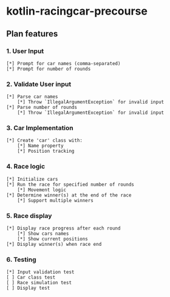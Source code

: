 # kotlin-racingcar-precourse

## Plan features

### 1. User Input
	[*] Prompt for car names (comma-separated)
	[*] Prompt for number of rounds

### 2. Validate User input
	[*] Parse car names
		[*] Throw `IllegalArgumentException` for invalid input
	[*] Parse number of rounds
		[*] Throw `IllegalArgumentException` for invalid input

### 3. Car Implementation
	[*] Create 'car' class with:
		[*] Name property
		[*] Position tracking


### 4. Race logic
	[*] Initialize cars
	[*] Run the race for specified number of rounds
	    [*] Movement logic
	[*] Determine winner(s) at the end of the race
		[*] Support multiple winners

### 5. Race display
    [*] Display race progress after each round
		[*] Show cars names
		[*] Show current positions
	[*] Display winner(s) when race end

### 6. Testing
	[*] Input validation test
	[ ] Car class test
	[ ] Race simulation test
	[ ] Display test